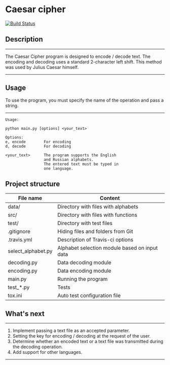 Caesar cipher
=============
[![Build Status](https://travis-ci.com/dan480/caesars-cipher.svg?branch=master)](https://travis-ci.com/dan480/caesars-cipher)

Description
-----------
***
The Caesar Cipher program is designed to encode / decode text. 
The encoding and decoding uses a standard 2-character left shift. 
This method was used by Julius Caesar himself.
***

Usage
-----
To use the program, you must specify the name of the operation and pass a string.
***
    Usage:

    python main.py [options] <your_text>
    
    Options:
    e, encode        For encoding
    d, decode        For decoding
    
    <your_text>      The program supports the English 
                     and Russian alphabets.
                     The entered text must be typed in 
                     one language.
                     

Project structure
---

File name          | Content
-------------------|--------------------------------------
data/              | Directory with files with alphabets
src/               | Directory with files with functions
test/              | Directory with test files
.gitignore         | Hiding files and folders from Git
.travis.yml        | Description of Travis-ci options
select_alphabet.py | Alphabet selection module based on input data
decoding.py        | Data decoding module
encoding.py        | Data encoding module
main.py            | Running the program
test_*.py          | Tests
tox.ini            | Auto test configuration file

What's next
-----------
***
1. Implement passing a text file as an accepted parameter.
2. Setting the key for encoding / decoding at the request of the user.
3. Determine whether an encoded text or a text file was transmitted during the decoding operation.
4. Add support for other languages.
***
